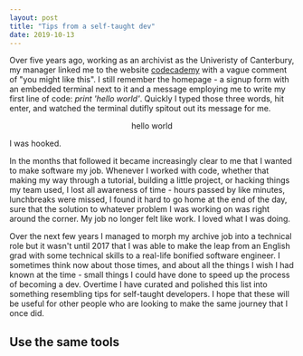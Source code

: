 ```yaml
---
layout: post
title: "Tips from a self-taught dev"
date: 2019-10-13
---
```


Over five years ago, working as an archivist as the Univeristy of Canterbury, my manager linked me to the website <a href="http://codecademy.com">codecademy</a> with a vague comment of "you might like this". I still remember the homepage - a signup form with an embedded terminal next to it and a message employing me to write my first line of code: <i>print 'hello world'</i>. Quickly I typed those three words, hit enter, and watched the terminal dutifly spitout out its message for me.

<center>hello world</center>

I was hooked.

In the months that followed it became increasingly clear to me that I wanted to make software my job. Whenever I worked with code, whether that making my way through a tutorial, building a little project, or hacking things my team used, I lost all awareness of time - hours passed by like minutes, lunchbreaks were missed, I found it hard to go home at the end of the day, sure that the solution to whatever problem I was working on was right around the corner. My job no longer felt like work. I loved what I was doing.

Over the next few years I managed to morph my archive job into a technical role but it wasn't until 2017 that I was able to make the leap from an English grad with some technical skills to a real-life bonified software engineer. I sometimes think now about those times, and about all the things I wish I had known at the time - small things I could have done to speed up the process of becoming a dev. Overtime I have curated and polished this list into something resembling tips for self-taught
developers. I hope that these will be useful for other people who are looking to make the same journey that I once did.

<h2>Use the same tools</h2>



